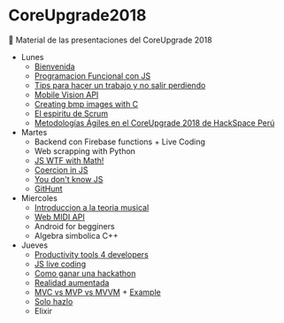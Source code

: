 # CoreUpgrade2018
:bee: Material de las presentaciones del CoreUpgrade 2018 


- Lunes
  - [Bienvenida](https://docs.google.com/presentation/d/1boxBRnpJvUQDPaodGQTsr7DrohQwsJSBfVYgvS6A7Ho/edit?usp=sharing)
  - [Programacion Funcional con JS](https://es.slideshare.net/MarcoAntonioOrdoezVa/programacin-funcional-core-upgrade-febrero-2018-ejemplos-con-javascript)
  - [Tips para hacer un trabajo y no salir perdiendo](https://docs.google.com/presentation/d/1VyuFF6oo9xJBUHr9IOfQrSDsff78Syy1Sq4Nk71RIFU/edit?usp=sharing)
  - [Mobile Vision API](https://docs.google.com/presentation/d/1stmkariaMyU8oD5a5JUi5YQLAnPFceJrTytDVuNWRSI/edit?usp=sharing)
  - [Creating bmp images with C](https://gitlab.com/jangelmauricio7/BitmapFiles_from_Coordinates)
  - [El espiritu de Scrum](https://mega.nz/#!7N0TXJrT!MSiGU9wWcePONrdftZ8GjrIPWDAuVAjp7zGPUEijfik)
  - [Metodologías Ágiles en el CoreUpgrade 2018 de HackSpace Perú](https://medium.com/metodolog%C3%ADas-%C3%A1giles-lima/metodolog%C3%ADas-%C3%A1giles-en-el-coreupgrade-2018-de-hackspace-per%C3%BA-cd0e2e031109)
- Martes
  - Backend con Firebase functions + Live Coding 
  - Web scrapping with Python
  - [JS WTF with Math!](https://hackernoon.com/js-wtf-with-math-79da9a941ec1)
  - [Coercion in JS](https://www.safaribooksonline.com/library/view/you-dont-know/9781491905159/ch04.html)
  - [You don't know JS](https://github.com/getify/You-Dont-Know-JS)
  - [GitHunt](https://chrome.google.com/webstore/detail/githunt/khpcnaokfebphakjgdgpinmglconplhp?hl=en)
- Miercoles
  - [Introduccion a la teoria musical](http://slides.com/xpktro/musicajs#/)
  - [Web MIDI API](http://slides.com/xpktro/web-midi#/)
  - Android for begginers 
  - Algebra simbolica C++ 
- Jueves
  - [Productivity tools 4 developers](https://docs.google.com/presentation/d/1CRe2wBy-9qEP2VxPFKQkHiYrmHua0PrwfXKcWgauXyI/edit?usp=sharing)
  - [JS live coding](https://github.com/Hanshavin/circles)
  - [Como ganar una hackathon](https://drive.google.com/file/d/1YfTHBdh1zwUcpZQ7q8widx_JuPd05my7/view?usp=sharing)
  - [Realidad aumentada](https://drive.google.com/file/d/1nLw5wH9dyw383noEN8UxYvCFZu8_V-q9/view?usp=sharing)
  - [MVC vs MVP vs MVVM](https://docs.google.com/presentation/d/1SSovjtKI2G_SFotM7tp2yUcfuadBR3aYxjeI82DK6w8/edit?usp=sharing) + [Example](https://github.com/Diegitsen/MVC-vs-MVP-vs-MVVM)
  - [Solo hazlo](https://docs.google.com/presentation/d/16S-B2sTYVybuoC9JSon0xhJZ9jCkWcTNumjibHvSuKM/edit?usp=sharing)
  - Elixir 
